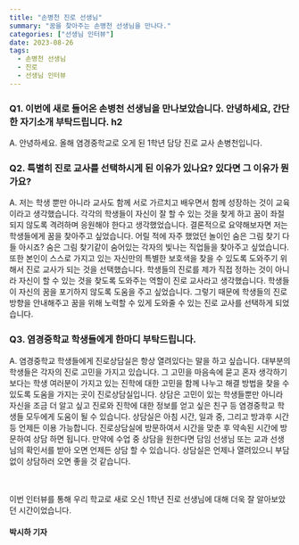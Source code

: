 ```yaml
---
title: "손병천 진로 선생님"
summary: "꿈을 찾아주는 손병천 선생님을 만나다."
categories: ["선생님 인터뷰"]
date: 2023-08-26
tags:
  - 손병천 선생님
  - 진로
  - 선생님 인터뷰
---
```


### Q1. 이번에 새로 들어온 손병천 선생님을 만나보았습니다. 안녕하세요, 간단한 자기소개 부탁드립니다. h2

A. 안녕하세요. 올해 염경중학교로 오게 된 1학년 담당 진로 교사 손병천입니다.

### Q2. 특별히 진로 교사를 선택하시게 된 이유가 있나요? 있다면 그 이유가 뭔가요?

A. 저는 학생 뿐만 아니라 교사도 함께 서로 가르치고 배우면서 함께 성장하는 것이 교육이라고 생각했습니다. 각각의 학생들이 자신이 잘 할 수 있는 것을 찾게 하고 꿈이 좌절되지 않도록 격려하며 응원해야 한다고 생각했었습니다. 결론적으로 요약해보자면 저는 학생들에게 꿈을 찾아주고 싶었습니다. 어릴 적에 자주 했었던 놀이인 숨은 그림 찾기 다들 아시죠? 숨은 그림 찾기같이 숨어있는 각자의 빛나는 직업들을 찾아주고 싶었습니다. 또한 본인이 스스로 가지고 있는 자신만의 특별한 보호색을 찾을 수 있도록 도와주기 위해서 진로 교사가 되는 것을 선택했습니다. 학생들의 진로를 제가 직접 정하는 것이 아니라 자신이 할 수 있는 것을 찾도록 도와주는 역할이 진로 교사라고 생각했습니다. 학생들이 자신의 꿈을 포기하지 않도록 도움을 주고 싶었습니다. 그렇기 때문에 학생들의 진로 방향을 안내해주고 꿈을 위해 노력할 수 있게 도와줄 수 있는 진로 교사를 선택하게 되었습니다.

### Q3. 염경중학교 학생들에게 한마디 부탁드립니다.

A. 염경중학교 학생들에게 진로상담실은 항상 열려있다는 말을 하고 싶습니다. 대부분의 학생들은 각자의 진로 고민을 가지고 있습니다. 그 고민을 마음속에 묻고 혼자 생각하기보다는 학생 여러분이 가지고 있는 진학에 대한 고민을 함께 나누고 해결 방법을 찾을 수 있도록 도움을 가지는 곳이 진로상담실입니다. 상담은 고민이 있는 학생들뿐만 아니라 자신을 조금 더 알고 싶고 진로와 진학에 대한 정보를 얻고 싶은 친구 등 염경중학교 학생들 모두에게 도움이 될 수 있습니다. 상담실은 아침 시간, 일과 중, 그리고 방과후 시간 등 언제든 이용 가능합니다. 진로상담실에 방문하여서 시간을 맞춘 후 약속된 시간에 방문하여 상담 하면 됩니다. 만약에 수업 중 상담을 원한다면 담임 선생님 또는 교과 선생님의 확인서를 받아 오면 언제든 상담 할 수 있습니다. 상담실은 언제나 열려있으니 부담없이 상담하러 오면 좋을 것 같습니다.

ㅤ

이번 인터뷰를 통해 우리 학교로 새로 오신 1학년 진로 선생님에 대해 더욱 잘 알아보았던 시간이었습니다.

#### 박시하 기자